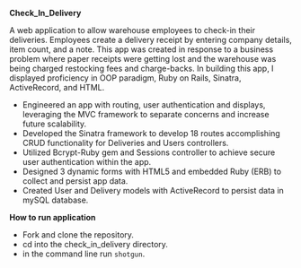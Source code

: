  **Check_In_Delivery**

 A web application to allow warehouse employees to check-in their deliveries. Employees create a delivery receipt by entering company details, item count, and a note. This app was created in response to a business problem where paper receipts were getting lost and the warehouse was being charged restocking fees and charge-backs. In building this app, I displayed proficiency in OOP paradigm, Ruby on Rails, Sinatra, ActiveRecord, and HTML. 
  - Engineered an app with routing, user authentication and displays, leveraging the MVC framework to separate concerns and increase future scalability.
  - Developed the Sinatra framework to develop 18 routes accomplishing CRUD functionality for Deliveries and Users controllers.
  - Utilized Bcrypt-Ruby gem and Sessions controller to achieve secure user authentication within the app.
  - Designed 3 dynamic forms with HTML5 and embedded Ruby (ERB) to collect and persist app data.
  - Created User and Delivery models with ActiveRecord to persist data in mySQL database.
  
  **How to run application**
   - Fork and clone the repository. 
   - cd into the check_in_delivery directory. 
   - in the command line run <code>shotgun</code>.
  


